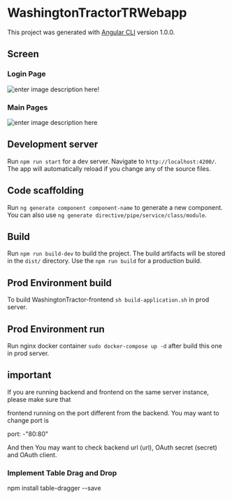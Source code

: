 # WashingtonTractorTRWebapp

This project was generated with [Angular CLI](https://github.com/angular/angular-cli) version 1.0.0.
## Screen

### Login Page

![enter image description here](https://github.com/seniorfullstackdev/washingtonTrace/blob/master/images/Screen%20Shot%202018-04-18%20at%206.03.05%20AM.png?raw=true)!

### Main Pages
![enter image description here](https://github.com/seniorfullstackdev/washingtonTrace/blob/master/images/Screen%20Shot%202018-04-18%20at%206.03.21%20AM.png?raw=true)

## Development server

Run `npm run start` for a dev server. Navigate to `http://localhost:4200/`. The app will automatically reload if you change any of the source files.

## Code scaffolding

Run `ng generate component component-name` to generate a new component. You can also use `ng generate directive/pipe/service/class/module`.

## Build

Run `npm run build-dev` to build the project. The build artifacts will be stored in the `dist/` directory. Use the `npm run build` for a production build.

## Prod Environment build

To build WashingtonTractor-frontend `sh build-application.sh` in prod server.

## Prod Environment run

Run nginx docker container `sudo docker-compose up -d` after build this one in prod server.

## important

If you are running backend and frontend on the same server instance, please make sure that

frontend running on the port different from the backend. You may want to change port is

port: 
	-"80:80"

And then You may want to check backend url (url), OAuth secret (secret) and OAuth client.
 ### Implement Table Drag and Drop
 npm install table-dragger --save